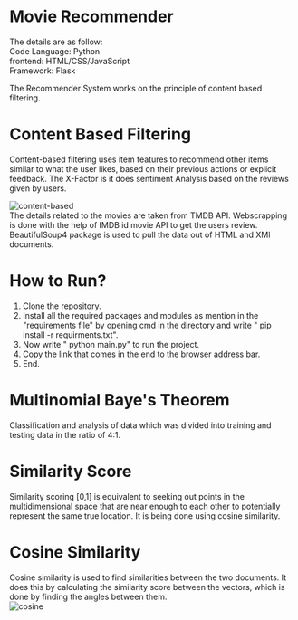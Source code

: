 # Movie Recommender 
The details are as follow:  
Code Language:   Python  
frontend:        HTML/CSS/JavaScript  
Framework:       Flask  

The Recommender System works on the principle of content based filtering.  
# Content Based Filtering  
Content-based filtering uses item features to recommend other items similar to what the user likes, based on their previous actions or explicit feedback.
The X-Factor is it does sentiment Analysis based on the reviews given by users.

![content-based](https://user-images.githubusercontent.com/96643427/169271041-21e0391d-f48e-4c08-9d99-d58cac5046a4.png)  
The details related to the movies are taken from TMDB API. Webscrapping is done with the help of IMDB id movie API to get the users review. BeautifulSoup4 package is used to pull the data out of HTML and XMl documents.  
# How to Run?  
1. Clone the repository.  
2. Install all the required packages and modules as mention in the "requirements file" by opening cmd in the directory and write " pip install -r requirments.txt".  
3. Now write " python main.py" to run the project.
4. Copy the link that comes in the end to the browser address bar.
5. End.  
# Multinomial Baye's Theorem  
Classification and analysis of data which was divided into training and testing data in the ratio of 4:1.
# Similarity Score  
Similarity scoring [0,1] is equivalent to seeking out points in the multidimensional space that are near enough to each other to potentially represent the same true location. It is being done using cosine similarity.    
# Cosine Similarity  
Cosine similarity is used to find similarities between the two documents. It does this by calculating the similarity score between the vectors, which is done by finding the angles between them.  
![cosine](https://user-images.githubusercontent.com/96643427/169275839-d9007427-5d50-477d-b1ec-57716efc8c9a.png)

